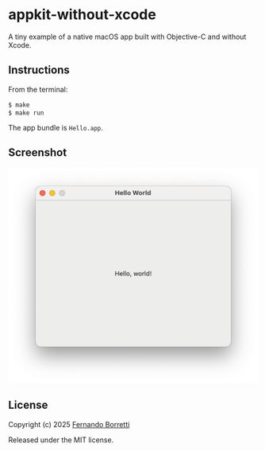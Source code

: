 # appkit-without-xcode

A tiny example of a native macOS app built with Objective-C and without Xcode.

## Instructions

From the terminal:

```
$ make
$ make run
```

The app bundle is `Hello.app`.

## Screenshot

![A screenshot of the application, showing a single window with the text 'Hello, world!'](screenshot.png)

## License

Copyright (c) 2025 [Fernando Borretti](https://borretti.me/)

Released under the MIT license.
